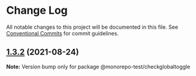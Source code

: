 # Change Log

All notable changes to this project will be documented in this file.
See [Conventional Commits](https://conventionalcommits.org) for commit guidelines.

## [1.3.2](https://github.com/anurag89qa/monorepo-starter/compare/v1.2.6...v1.3.2) (2021-08-24)

**Note:** Version bump only for package @monorepo-test/checkglobaltoggle
